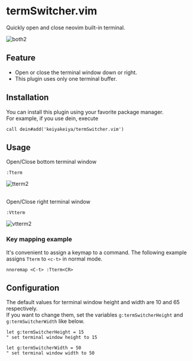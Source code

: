 # termSwitcher.vim

Quickly open and close neovim built-in terminal.  

![both2](https://github.com/keiyakeiya/termSwitcher.vim/assets/75249966/13a444c9-389a-434b-91a2-3cab3509d466)

## Feature

- Open or close the terminal window down or right.
- This plugin uses only one terminal buffer.

## Installation

You can install this plugin using your favorite package manager.  
For example, if you use dein, execute

```:vim
call dein#add('keiyakeiya/termSwitcher.vim')
```

## Usage

Open/Close bottom terminal window  

```:vim
:Tterm
```

![tterm2](https://github.com/keiyakeiya/termSwitcher.vim/assets/75249966/845a3210-6c43-4c78-bb82-4be28ba854ab)

<br>
Open/Close right terminal window  

```:vim
:Vtterm
```

![vtterm2](https://github.com/keiyakeiya/termSwitcher.vim/assets/75249966/d8802b90-12fc-4cd2-9114-88b232e0f2cb)

### Key mapping example

It's convenient to assign a keymap to a command.
The following example assigns `Tterm` to `<c-t>` in normal mode.

```:vimscript
nnoremap <C-t> :Tterm<CR>
```

## Configuration

The default values for terminal window height and width are 10 and 65 respectively.  
If you want to change them, set the variables `g:termSwitcherHeight` and `g:termSwitcherWidth` like below.

```:vimscript
let g:termSwitcherHeight = 15
" set terminal window height to 15

let g:termSwitcherWidth = 50
" set terminal window width to 50
```

